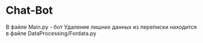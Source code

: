 # Chat-Bot
В файле Main.py - бот
Удаление лишних данных из переписки находится в файле DataProcessing/Fordata.py
